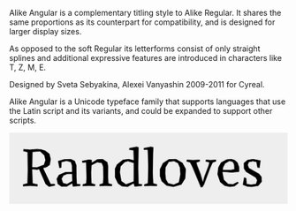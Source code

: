 Alike Angular is a complementary titling style to Alike Regular.
It shares the same proportions as its counterpart 
for compatibility, and is designed for larger display sizes.

As opposed to the soft Regular its letterforms consist 
of only straight splines and additional expressive
features are introduced in characters like T, Z, M, E.

Designed by Sveta Sebyakina, Alexei Vanyashin 2009-2011 for Cyreal.

Alike Angular is a Unicode typeface family that supports 
languages that use the Latin script and its variants, and 
could be expanded to support other scripts.

![Alike Angular Font](src/sample.png)